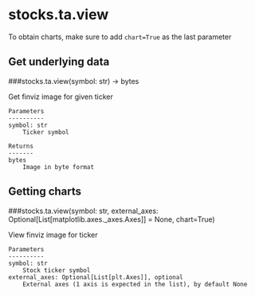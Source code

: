 # stocks.ta.view

To obtain charts, make sure to add `chart=True` as the last parameter

## Get underlying data 
###stocks.ta.view(symbol: str) -> bytes

Get finviz image for given ticker

    Parameters
    ----------
    symbol: str
        Ticker symbol

    Returns
    -------
    bytes
        Image in byte format

## Getting charts 
###stocks.ta.view(symbol: str, external_axes: Optional[List[matplotlib.axes._axes.Axes]] = None, chart=True)

View finviz image for ticker

    Parameters
    ----------
    symbol: str
        Stock ticker symbol
    external_axes: Optional[List[plt.Axes]], optional
        External axes (1 axis is expected in the list), by default None
